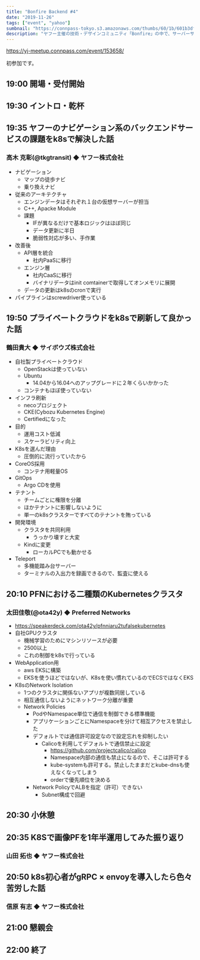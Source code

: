 ```yaml
---
title: "Bonfire Backend #4"
date: "2019-11-26"
tags: ["event", "yahoo"]
sumbnail: "https://connpass-tokyo.s3.amazonaws.com/thumbs/60/1b/601b3df098ca1a61f2e0f9a8caa1ac74.png"
description: "ヤフー主催の技術・デザインコミュニティ「Bonfire」の中で、サーバーサイド技術にフォーカスした情報共有を定期的に行う勉強会/交流会イベントです。"
---
```


https://yj-meetup.connpass.com/event/153658/

初参加です。


## 19:00	開場・受付開始	

## 19:30	イントロ・乾杯	


## 19:35	ヤフーのナビゲーション系のバックエンドサービスの課題をk8sで解決した話
### 高木 克彰(@tkgtransit) ◆ ヤフー株式会社
* ナビゲーション
  - マップの徒歩ナビ
  - 乗り換えナビ
* 従来のアーキテクチャ
  - エンジンデータはそれぞれ１台の仮想サーバーが担当
  - C++, Apacke Module
  - 課題
    - IFが異なるだけで基本ロジックはほぼ同じ
    - データ更新に半日
    - 脆弱性対応が多い、手作業
* 改善後
  - API層を統合
    - 社内PaaSに移行
  - エンジン層
    - 社内CaaSに移行
    - バイナリデータはinit comtainerで取得してオンメモリに展開
  - データの更新はk8sのcronで実行
* パイプラインはscrewdriver使っている

## 19:50	プライベートクラウドをk8sで刷新して良かった話
### 鶴田貴大 ◆ サイボウズ株式会社
* 自社製プライベートクラウド
  - OpenStackは使っていない
  - Ubuntu
    - 14.04から16.04へのアップグレードに２年くらいかかった
  - コンテナもほぼ使っていない
* インフラ刷新
  - necoプロジェクト
  - CKE(Cybozu Kubernetes Engine)
  - Certifiedになった
* 目的
  - 運用コスト低減
  - スケーラビリティ向上
* K8sを選んだ理由
  - 圧倒的に流行っていたから
* CoreOS採用
  - コンテナ用軽量OS
* GitOps
  - Argo CDを使用
* テナント
  - チームごとに権限を分離
  - ほかテナントに影響しないように
  - 単一のk8sクラスターですべてのテナントを賄っている
* 開発環境
  - クラスタを共同利用
    - うっかり壊すと大変
  - Kindに変更
    - ローカルPCでも動かせる
* Teleport
  - 多機能踏み台サーバー
  - ターミナルの入出力を録画できるので、監査に使える

## 20:10	PFNにおける二種類のKubernetesクラスタ
### 太田佳敬(@ota42y) ◆ Preferred Networks
* https://speakerdeck.com/ota42y/pfnniaru2tufalsekubernetes
* 自社GPUクラスタ
  - 機械学習のためにマシンリソースが必要
  - 2500以上
  - これの制御をk8sで行っている
* WebApplication用
  - aws EKSに構築
  - EKSを使うほどではないが、K8sを使い慣れているのでECSではなくEKS
* K8sのNetwork Isolation
  - 1つのクラスタに関係ないアプリが複数同居している
  - 相互通信しないようにネットワーク分離が重要
  - Network Policies
    - PodやNamespace単位で通信を制御できる標準機能
    - アプリケーションごとにNamespaceを分けて相互アクセスを禁止した
    - デフォルトでは通信許可設定なので設定忘れを抑制したい
      - Calicoを利用してデフォルトで通信禁止に設定
        - https://github.com/projectcalico/calico
        - Namespace内部の通信も禁止になるので、そこは許可する
        - kube-systemも許可する。禁止したままだとkube-dnsも使えなくなってしまう
        - orderで優先順位を決める
    - Network PolicyでALBを指定（許可）できない
      - Subnet構成で回避

## 20:30	小休憩	


## 20:35	K8Sで画像PFを1年半運用してみた振り返り
### 山田 拓也 ◆ ヤフー株式会社


## 20:50	k8s初心者がgRPC × envoyを導入したら色々苦労した話
### 信原 有志 ◆ ヤフー株式会社


## 21:00	懇親会

## 22:00	終了	
